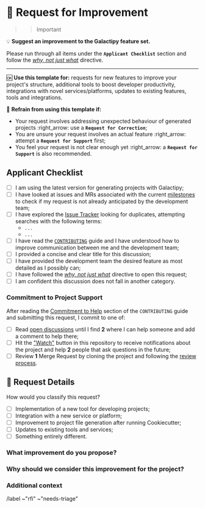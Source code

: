 # :bow: Request for Improvement

>>> [!important]
:bulb: **Suggest an improvement to the Galactipy feature set.**

Please run through all items under the **`Applicant Checklist`** section and follow the [_why, not just what_][1] directive.

---

:ok: **Use this template for:** requests for new features to improve your project's structure, additional tools to boost developer productivity, integrations with novel services/platforms, updates to existing features, tools and integrations.

:no_good: **Refrain from using this template if:**

- Your request involves addressing unexpected behaviour of generated projects :right_arrow: use a **`Request for Correction`**;
- You are unsure your request involves an actual feature :right_arrow: attempt a **`Request for Support`** first;
- You feel your request is not clear enough yet :right_arrow: a **`Request for Support`** is also recommended.
>>>

[1]: https://gitlab.com/galactipy/galactipy/-/blob/master/CONTRIBUTING.md#say-why-not-just-what

## Applicant Checklist

<!-- Please check all items with an `x` (like `[x]`) before proceeding -->

- [ ] I am using the latest version for generating projects with Galactipy;
- [ ] I have looked at issues and MRs associated with the current [milestones][2] to check if my request is not already anticipated by the development team;
- [ ] I have explored the [Issue Tracker][3] looking for duplicates, attempting searches with the following terms:
  <!-- List all searches you have performed -->
  - `...`
  - `...`
- [ ] I have read the [`CONTRIBUTING`][4] guide and I have understood how to improve communication between me and the development team;
- [ ] I provided a concise and clear title for this discussion;
- [ ] I have provided the development team the desired feature as most detailed as I possibly can;
- [ ] I have followed the [_why, not just what_][1] directive to open this request;
- [ ] I am confident this discussion does not fall in another category.

[2]: https://gitlab.com/galactipy/galactipy/-/milestones
[3]: https://gitlab.com/galactipy/galactipy/-/issues/?state=all&type%5B%5D=issue
[4]: https://gitlab.com/galactipy/galactipy/-/blob/master/CONTRIBUTING.md#contributing-through-user-requests

### Commitment to Project Support

After reading the [Commitment to Help][5] section of the `CONTRIBUTING` guide and submitting this request, I commit to one of:

- [ ] Read [open discussions][6] until I find **2** where I can help someone and add a comment to help there;
- [ ] Hit the ["Watch"][new7] button in this repository to receive notifications about the project and help **2** people that ask questions in the future;
- [ ] Review **1** Merge Request by cloning the project and following the [review process][7].

[5]: https://gitlab.com/galactipy/galactipy/-/blob/master/CONTRIBUTING.md#commitment-to-help
[6]: https://gitlab.com/galactipy/galactipy/-/issues/?type%5B%5D=issue
[new7]: https://gitlab.com/gitlab-org/gitlab-foss/-/issues/234#note_17497758
[7]: https://gitlab.com/galactipy/galactipy/-/blob/master/CONTRIBUTING.md#contributing-by-reviewing-changes

## :thought_balloon: Request Details

<!-- Please check the single most related item with an `x` (like `[x]`) -->

How would you classify this request?

- [ ] Implementation of a new tool for developing projects;
- [ ] Integration with a new service or platform;
- [ ] Improvement to project file generation after running Cookiecutter;
- [ ] Updates to existing tools and services;
- [ ] Something entirely different.

### What improvement do you propose?

<!-- Describe WHAT your request refers to, with as much detail as possible -->

### Why should we consider this improvement for the project?

<!--
  Defend the reasons why this improvement is important moving forward
  What problem does it solve?
  What benefits does it bring and to whom?
  What would be considered a successful outcome for this development from your perspective?

  Feel free to bring some of your personal experience as a Galactipy user to let us understand the circumstances that led to this request
-->

### Additional context

<!--
  Add any other information here
  Screenshots, links and any content that helps us better visualise your desired outcome are welcome!
-->

/label ~"rfi" ~"needs-triage"
